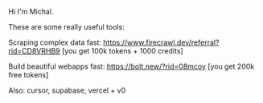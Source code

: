 Hi I'm Michal.

These are some really useful tools:

Scraping complex data fast:
https://www.firecrawl.dev/referral?rid=CD8VRHB9
[you get 100k tokens + 1000 credits] 


Build beautiful webapps fast:
https://bolt.new/?rid=08mcoy 
[you get 200k free tokens]

Also: cursor,  supabase, vercel + v0
